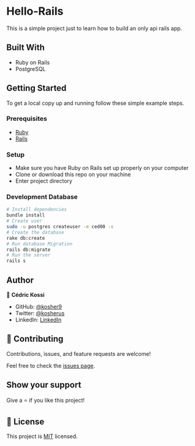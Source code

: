 # Hello-Rails
This is a simple project just to learn how to build an only api rails app.

## Built With

- Ruby on Rails
- PostgreSQL

## Getting Started

To get a local copy up and running follow these simple example steps.

### Prerequisites

- [Ruby](https://www.ruby-lang.org/en/)
- [Rails](https://gorails.com/)

### Setup

- Make sure you have Ruby on Rails set up properly on your computer
- Clone or download this repo on your machine
- Enter project directory

### Development Database

```sh
# Install dependencies
bundle install
# Create user
sudo -u postgres createuser -e ced00 -s
# Create the database
rake db:create
# Run database Migration
rails db:migrate
# Run the server
rails s
```

## Author

👤 **Cédric Kossi**

- GitHub: [@kosher9](https://github.com/kosher9)
- Twitter: [@kosherus](https://twitter.com/kosherus)
- LinkedIn: [LinkedIn](https://linkedin.com/in/lionel-c%C3%A9dric-kossi-323042172)

## 🤝 Contributing

Contributions, issues, and feature requests are welcome!

Feel free to check the [issues page](../../issues/).

## Show your support

Give a ⭐️ if you like this project!

## 📝 License

This project is [MIT](./MIT.md) licensed.
